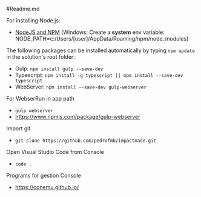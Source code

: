 #Readme.md

For installing Node.js:
* [NodeJS and NPM](https://nodejs.org/en/download/) (Windows: Create a **system** env variable: NODE_PATH=c:/Users/[user]/AppData/Roaming/npm/node_modules)

The following packages can be installed automatically by typing `npm update` in the solution's root folder:

* Gulp: `npm install gulp --save-dev`
* Typescript: `npm install -g typescript || npm install --save-dev typescript`
* WebServer:  `npm install --save-dev gulp-webserver`

For WebserRun in app path

* `gulp webserver`
* https://www.npmjs.com/package/gulp-webserver

Import git

* `git clone https://github.com/pedrofmb/impactmade.git`

Open Visual Studio Code from Console

* `code .`

Programs for gestion Console

* https://conemu.github.io/